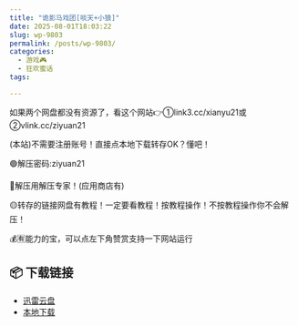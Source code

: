 ```yaml
---
title: "诡影马戏团[啖天+小狼]"
date: 2025-08-01T18:03:22
slug: wp-9803
permalink: /posts/wp-9803/
categories:
  - 游戏🎮
  - 狂欢蜜话
tags:

---
```


如果两个网盘都没有资源了，看这个网站👉①link3.cc/xianyu21或②vlink.cc/ziyuan21

(本站)不需要注册账号！直接点本地下载转存OK？懂吧！

🟢解压密码:ziyuan21

🔵解压用解压专家！(应用商店有)

🟡转存的链接网盘有教程！一定要看教程！按教程操作！不按教程操作你不会解压！

💰🈶能力的宝，可以点左下角赞赏支持一下网站运行

## 📦 下载链接
- [迅雷云盘](https://blziyuan21.com/pay-download/9803?key=a76d7aa6a9&down_id=0)
- [本地下载](https://blziyuan21.com/pay-download/9803?key=a76d7aa6a9&down_id=1)

